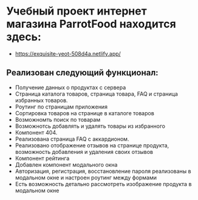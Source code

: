 # Учебный проект интернет магазина ParrotFood находится здесь:
- https://exquisite-yeot-508d4a.netlify.app/


## Реализован следующий функционал:

- Получение данных о продуктах с сервера
- Страница каталога товаров, страница товара, FAQ и страница избранных товаров.
- Роутинг по страницам приложения
- Сортировка товаров на странице в каталоге товаров
- Возможномть поиск по товарам
- Возможнотсь добавлять и удалять товары из избранного
- Компонент 404.
- Реализована страница FAQ с аккардионом.
- Реализовано отображение отзывов на странице продукта, возможность добавления и удаления своих отзывов
- Компонент рейтинга
- Добавлен компонент модального окна
- Авторизация, регистрация, восстановление пароля реализованы в модальном окне и настроен роутинг между формами
- Есть возможность детально рассмотреть изображение продукта в модальном окне

